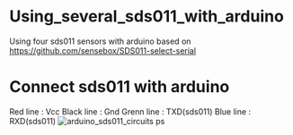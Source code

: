 # Using_several_sds011_with_arduino
Using four sds011 sensors with arduino based on https://github.com/sensebox/SDS011-select-serial

# Connect sds011 with arduino
Red line : Vcc 
Black line : Gnd 
Grenn line : TXD(sds011) 
Blue line : RXD(sds011)
![arduino_sds011_circuits ps](https://user-images.githubusercontent.com/42115807/54341625-9c617600-467d-11e9-8250-38ff43135bee.png)




      
